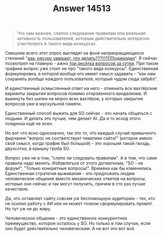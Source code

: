 ﻿---
title: "Answer 14513"
se.owner.user_id: 179379
se.owner.display_name: "Ипатьев"
se.owner.link: "https://ru.meta.stackoverflow.com/users/179379/%d0%98%d0%bf%d0%b0%d1%82%d1%8c%d0%b5%d0%b2"
se.answer_id: 14513
se.question_id: 14497
se.post_type: answer
se.is_accepted: False
---
<blockquote>
<p>Что нам важнее, слепое следование правилам или реальная активность пользователей, которым действительно интересно участвовать в такого вида конкурсах.</p>
</blockquote>
<p>Смешнее всего этот опрос выглядит на фоне непрекращающихся стенаний &quot;<a href="https://ru.meta.stackoverflow.com/questions/14406/%D0%9E%D0%BF%D1%80%D0%BE%D1%81-%D0%B4%D0%BB%D1%8F-%D0%BF%D0%BE%D0%BB%D1%8C%D0%B7%D0%BE%D0%B2%D0%B0%D1%82%D0%B5%D0%BB%D0%B5%D0%B9-%D0%BA%D0%B0%D0%BA-%D0%B2%D0%B5%D1%80%D0%BD%D1%83%D1%82%D1%8C-%D0%B0%D0%BA%D1%82%D0%B8%D0%B2%D0%BD%D0%BE%D1%81%D1%82%D1%8C-%D0%BD%D0%B0-ru-so">ааа, ресурс умирает, что делать???!!!11111одинодин</a>&quot;. Я сейчас посмотрел на главную - ажно <a href="https://ru.stackoverflow.com/questions?tab=newest&amp;pagesize=30">три десятка вопросов за сутки</a>. При таком трафике вопрос уже стоит не про &quot;такого вида конкурсы&quot;. Единственная формулировка, в которой вообще его имеет смысл задавать - &quot;как нам сохранить <em>вообще каждого</em> пользователя, который чудом сюда забрёл&quot;.</p>
<p>И единственный осмысленный ответ на него - отменить все вахтёрские варианты закрытия вопросов помимо откровенного вандализма. И выкинуть без шапки на мороз всех вахтёров, у которых закрытие вопросов уже в мускульной памяти.</p>
<p>Единственный способ выжить для SO сейчас - это начать общаться с людьми. И делать это лучше, чем делает AI. Да и то исход этого поединка ещё не ясен.</p>
<p>Но вот что ясно однозначно, так это то, что каждый случай привычного фырчания &quot;вопрос не соответствует тематике сайта!&quot; (которое имело свой смысл, когда трафик был большой) - это хороший такой гвоздь, двухсотка, в крышку гроба SO.</p>
<p>Вопрос уже не в том, &quot;слепо ли следовать правилам&quot;. А в том, что сами правила надо менять. Избавляться от этого догматизма, &quot;SO - не форум!&quot;, &quot;Только конкретные вопросы!&quot;. Времена как бы изменились. Единственная стратегия выживания - это предложить людям человеческое общение вместо механических ответов на вопросы, которые они сейчас и так могут получить, причем в сто раз лучше качеством.</p>
<p>Да, это оставляет сайту совсем уж беспомощную аудиторию - тех, кто не осилил работу с АИ или не может толком сформулировать промпт. Но тут уж не до жиру.</p>
<p>Человеческое общение - это единственное конкурентное преимущество, которое осталось у SO. Но только в том случае, если оно будет действительно человеческим. А не вот это вот всё.</p>
